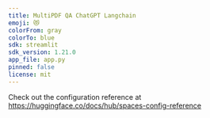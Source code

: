 ```yaml
---
title: MultiPDF QA ChatGPT Langchain
emoji: 😻
colorFrom: gray
colorTo: blue
sdk: streamlit
sdk_version: 1.21.0
app_file: app.py
pinned: false
license: mit
---
```


Check out the configuration reference at https://huggingface.co/docs/hub/spaces-config-reference
